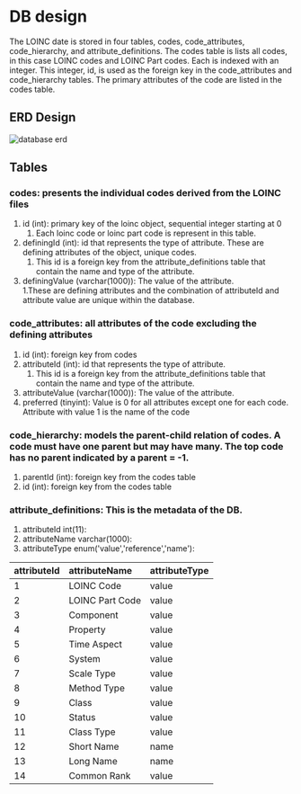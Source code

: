 # DB design

The LOINC date is stored in four tables, codes, code_attributes, code_hierarchy, and attribute_definitions. The codes table is lists all codes, in this case LOINC codes and LOINC Part codes.  Each is indexed with an integer. This integer, id, is used as the foreign key in the code_attributes and code_hierarchy tables.  The primary attributes of the code are listed in the codes table.

## ERD Design

![database erd](db_erd.png)

## Tables
### codes: presents the individual codes derived from the LOINC files
1. id (int): primary key of the loinc object, sequential integer starting at 0
    1. Each loinc code or loinc part code is represent in this table.
2. definingId (int): id that represents the type of attribute. These are defining attributes of the object, unique codes.
    1. This id is a foreign key from the attribute_definitions table that contain the name and type of the attribute.
3. definingValue (varchar(1000)): The value of the attribute.  
    1.These are defining attributes and the combination of attributeId and attribute value are unique within the database.
### code_attributes: all attributes of the code excluding the defining attributes
1. id (int): foreign key from codes
2. attributeId (int): id that represents the type of attribute.
    1. This id is a foreign key from the attribute_definitions table that contain the name and type of the attribute.
3. attributeValue (varchar(1000)): The value of the attribute.  
4. preferred (tinyint): Value is 0 for all attributes except one for each code. Attribute with value 1 is the name of the code
### code_hierarchy: models the parent-child relation of codes.  A code must have one parent but may have many.  The top code has no parent indicated by a parent = -1.
1. parentId (int): foreign key from the codes table
2. id (int): foreign key from the codes table
### attribute_definitions: This is the metadata of the DB.  
1. attributeId int(11):
2. attributeName varchar(1000):
3. attributeType enum('value','reference','name'):


| attributeId | attributeName    | attributeType|
|:------------|:-----------------|:-------------|
| 1           | LOINC Code       | value        |
| 2           | LOINC Part Code  | value        |
| 3           | Component        | value        |
| 4           | Property         | value        |
| 5           | Time Aspect      | value        |
| 6           | System           | value        |
| 7           | Scale Type       | value        |
| 8           | Method Type      | value        |
| 9           | Class            | value        |
| 10          | Status           | value        |
| 11          | Class Type       | value        |
| 12          | Short Name       | name         |
| 13          | Long Name        | name         |
| 14          | Common Rank      | value        |




